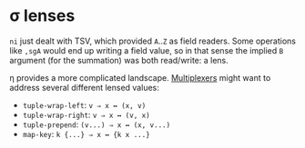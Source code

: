 # σ lenses
`ni` just dealt with TSV, which provided `A`..`Z` as field readers. Some operations like `,sgA` would end up writing a field value, so in that sense the implied `B` argument (for the summation) was both read/write: a lens.

η provides a more complicated landscape. [Multiplexers](sigma-multiplex.md) might want to address several different lensed values:

+ `tuple-wrap-left`: `v ⇒ x ↔ (x, v)`
+ `tuple-wrap-right`: `v ⇒ x ↔ (v, x)`
+ `tuple-prepend`: `(v...) ⇒ x ↔ (x, v...)`
+ `map-key`: `k {...} ⇒ x ↔ {k x ...}`
